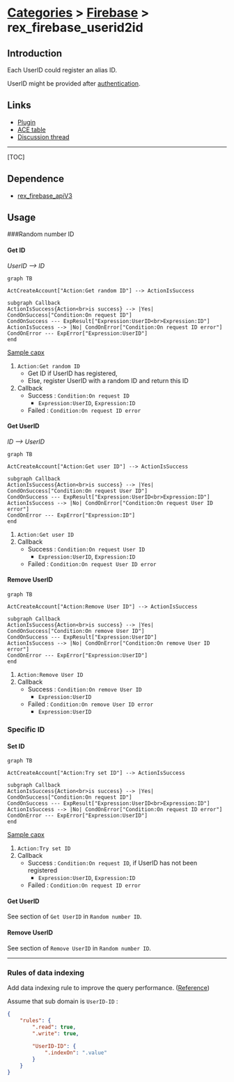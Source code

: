 # [Categories](categories.index.html) > [Firebase](firebase.index.html) > rex_firebase_userid2id

## Introduction

Each UserID could register an alias ID.

UserID might be provided after [authentication](rex_firebase_authentication.html).

## Links

- [Plugin](https://dl.dropboxusercontent.com/u/5779181/C2Repo/Zip/plugins/rex_firebase_userid2id.7z)
- [ACE table](https://rexrainbow.github.io/C2RexDoc/c2rexpluginsACE/plugin_rex_firebase_userid2id.html)
- [Discussion thread](https://www.scirra.com/forum/plugin-firebase_t121776)

----

[TOC]

## Dependence

- [rex_firebase_apiV3](rex_firebase_apiv3.html)

## Usage

###Random number ID

#### Get ID

*UserID --> ID*

```mermaid
graph TB

ActCreateAccount["Action:Get random ID"] --> ActionIsSuccess

subgraph Callback
ActionIsSuccess{Action<br>is success} --> |Yes| CondOnSuccess["Condition:On request ID"]
CondOnSuccess --- ExpResult["Expression:UserID<br>Expression:ID"]
ActionIsSuccess --> |No| CondOnError["Condition:On request ID error"]
CondOnError --- ExpError["Expression:UserID"]
end
```

[Sample capx](https://onedrive.live.com/redir?resid=7497FD5EC94476E!2367&authkey=!AILGnt9BA_2kdjg&ithint=file%2ccapx)

1. `Action:Get random ID`
   - Get ID if UserID has registered,
   - Else, register UserID with a random ID and return this ID
2. Callback
   - Success : `Condition:On request ID`
     - `Expression:UserID`, `Expression:ID`
   - Failed : `Condition:On request ID error`

#### Get UserID

*ID --> UserID*

```mermaid
graph TB

ActCreateAccount["Action:Get user ID"] --> ActionIsSuccess

subgraph Callback
ActionIsSuccess{Action<br>is success} --> |Yes| CondOnSuccess["Condition:On request User ID"]
CondOnSuccess --- ExpResult["Expression:UserID<br>Expression:ID"]
ActionIsSuccess --> |No| CondOnError["Condition:On request User ID error"]
CondOnError --- ExpError["Expression:ID"]
end
```

1. `Action:Get user ID`
2. Callback
   - Success : `Condition:On request User ID`
     - `Expression:UserID`, `Expression:ID`
   - Failed : `Condition:On request User ID error`

#### Remove UserID

```mermaid
graph TB

ActCreateAccount["Action:Remove User ID"] --> ActionIsSuccess

subgraph Callback
ActionIsSuccess{Action<br>is success} --> |Yes| CondOnSuccess["Condition:On remove User ID"]
CondOnSuccess --- ExpResult["Expression:UserID"]
ActionIsSuccess --> |No| CondOnError["Condition:On remove User ID error"]
CondOnError --- ExpError["Expression:UserID"]
end
```

1. `Action:Remove User ID`
2. Callback
   - Success : `Condition:On remove User ID`
     - `Expression:UserID`
   - Failed : `Condition:On remove User ID error`
     - `Expression:UserID`

### Specific ID

#### Set ID

```mermaid
graph TB

ActCreateAccount["Action:Try set ID"] --> ActionIsSuccess

subgraph Callback
ActionIsSuccess{Action<br>is success} --> |Yes| CondOnSuccess["Condition:On request ID"]
CondOnSuccess --- ExpResult["Expression:UserID<br>Expression:ID"]
ActionIsSuccess --> |No| CondOnError["Condition:On request ID error"]
CondOnError --- ExpError["Expression:UserID"]
end
```

[Sample capx](https://onedrive.live.com/redir?resid=7497FD5EC94476E!2366&authkey=!ACQpwr4iWplacbI&ithint=file%2ccapx)

1. `Action:Try set ID`
2. Callback
   - Success : `Condition:On request ID`, if UserID has not been registered
     - `Expression:UserID`, `Expression:ID`
   - Failed : `Condition:On request ID error`

#### Get UserID

See section of `Get UserID` in `Random number ID`.

#### Remove UserID

See section of `Remove UserID` in `Random number ID`.

----

### Rules of data indexing

Add data indexing rule to improve the query performance.  ([Reference](https://firebase.google.com/docs/database/security/indexing-data))

Assume that sub domain is `UserID-ID` :

```json
{  
    "rules": {
        ".read": true,
        ".write": true,
               
        "UserID-ID": {
            ".indexOn": ".value"
        }        
    }  
}
```



